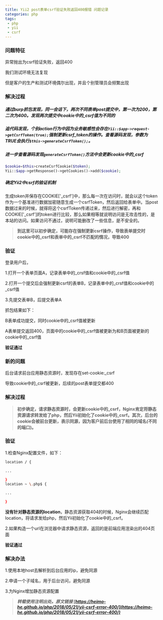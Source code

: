 ```yaml
---
title: Yii2 post表单csrf验证失败返回400报错 问题记录
categories: php
tags:
 - php
 - yii
 - csrf
---
```


### 问题特征

异常抛出为csrf验证失败，返回400

我们测试环境无法复现

但是客户的生产和测试环境偶尔出现，并且个别管理员会频繁出现

<!-- more -->

### 解决过程

##### 通过burp抓包发现，同一会话下，两次不同表单post提交中，第一次为200，第二次为400。发现两次提交中cookie中的_csrf值为不同的

##### 追代码发现，个别action行为中因为业务敏感性会存在`Yii::$app->request->getCsrfToken(true);`强制更新csrf_token的操作。查看源码发现，参数为TRUE会执行`$this->generateCsrfToken();`。

##### 进一步查看源码发现`generateCsrfToken()`方法中会更新cookie中的_csrf

```php
$cookie=$this>createCsrfCookie($token);
Yii::$app->getResponse()->getCookies()->add($cookie);
```

##### 确定Yii2中csrf的验证机制

生成token并保存在COOKIE['_csrf']中，那么每一次在访问时，就会以这个token作为一个基准进行数据加密随意生成一个csrfToken，然后返回给表单中。当post数据过来的时候，就得将这个csrfToken传递过来，然后进行解密，再和COOKIE['_csrf']的token进行比较，那么如果相等就说明访问是无攻击性的，是本站的访问。如果访问不通过，说明可能删改了一些信息，是不安全的。

> **到这里可以初步确定，可能存在强制更新csrf操作，导致表单提交时cookie中的_csrf和表单中的_csrf不匹配的情况，导致400**

### 验证

登录用户后，

1.打开一个表单页面A，记录表单中的_crsf值和cookie中的_csrf值

2.打开一个提交后会强制更新csrf的表单B，记录表单中的_crsf值和cookie中的_csrf值

3.先提交表单B，后提交表单A

抓包结果如下：

B表单成功提交，同时cookie中的_csrf值被更新

A表单提交返回400，页面中的cookie中的_csrf值被更新为和B页面被更新的cookie中的_csrf值


**验证通过**

### 新的问题

后台请求前台应用静态资源时，发现存在set-cookie:_csrf

导致cookie中的_csrf被更新，后续的post表单提交都400


### 解决过程

> **初步确定，请求静态资源时，会更新cookie中的_csrf，Nginx肯定将静态资源请求转发给了php，然后Yii初始化了cookie中的_csrf。其次，后台的cookie会被前台更新，表示同源，因为客户前后台使用了相同的域名(不同的端口)。**

### 验证

1.检查Nginx配置文件，如下：

```bash
location / {

...

}
location ~ \.php$ {

...

}
```

**没有针对静态资源的location**，静态资源获取404的时候，Nginx会继续匹配location，将请求发给php，然后Yii初始化了cookie中的_csrf。

2.如果构造一个url在浏览器中请求静态资源，返回的是前端应用渲染出的404页面

**验证通过**

### 解决办法

1.使用本地host去解析到后台应用的ip，避免同源

2.申请一个子域名，用于后台访问，避免同源

3.为Nginx增加静态资源配置





> ***转载使用注明出处。原文链接 [https://heimo-he.github.io/php/2018/05/21/yii-csrf-error-400/](https://heimo-he.github.io/php/2018/05/21/yii-csrf-error-400/)***